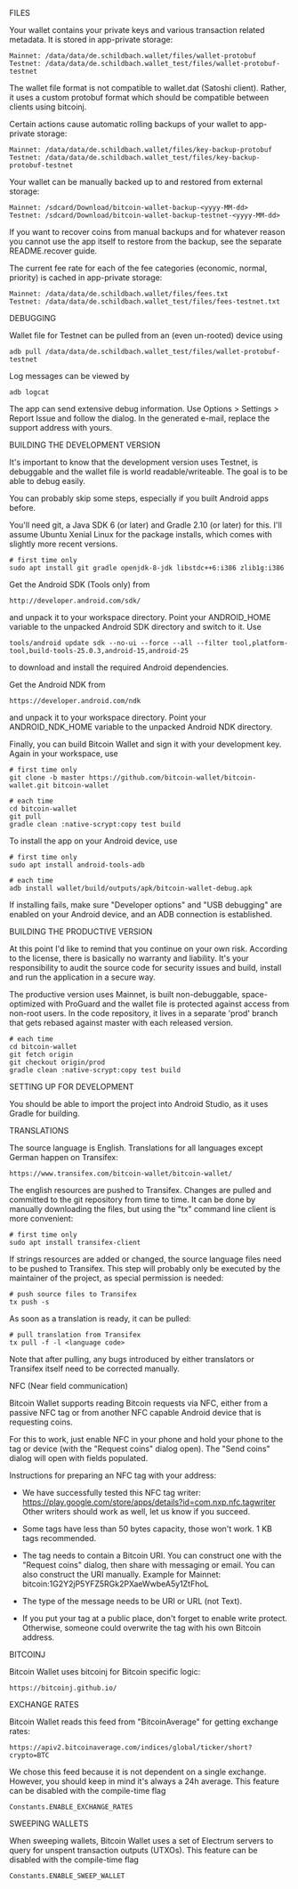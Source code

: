 FILES

Your wallet contains your private keys and various transaction related metadata. It is stored in app-private
storage:

    Mainnet: /data/data/de.schildbach.wallet/files/wallet-protobuf
    Testnet: /data/data/de.schildbach.wallet_test/files/wallet-protobuf-testnet

The wallet file format is not compatible to wallet.dat (Satoshi client). Rather, it uses a custom protobuf format
which should be compatible between clients using bitcoinj.

Certain actions cause automatic rolling backups of your wallet to app-private storage:

    Mainnet: /data/data/de.schildbach.wallet/files/key-backup-protobuf
    Testnet: /data/data/de.schildbach.wallet_test/files/key-backup-protobuf-testnet

Your wallet can be manually backed up to and restored from external storage:

    Mainnet: /sdcard/Download/bitcoin-wallet-backup-<yyyy-MM-dd>
    Testnet: /sdcard/Download/bitcoin-wallet-backup-testnet-<yyyy-MM-dd>

If you want to recover coins from manual backups and for whatever reason you cannot use the app
itself to restore from the backup, see the separate README.recover guide.

The current fee rate for each of the fee categories (economic, normal, priority) is cached in
app-private storage:

    Mainnet: /data/data/de.schildbach.wallet/files/fees.txt
    Testnet: /data/data/de.schildbach.wallet_test/files/fees-testnet.txt


DEBUGGING

Wallet file for Testnet can be pulled from an (even un-rooted) device using

    adb pull /data/data/de.schildbach.wallet_test/files/wallet-protobuf-testnet

Log messages can be viewed by

    adb logcat

The app can send extensive debug information. Use Options > Settings > Report Issue and follow the dialog.
In the generated e-mail, replace the support address with yours.


BUILDING THE DEVELOPMENT VERSION

It's important to know that the development version uses Testnet, is debuggable and the wallet file
is world readable/writeable. The goal is to be able to debug easily.

You can probably skip some steps, especially if you built Android apps before.

You'll need git, a Java SDK 6 (or later) and Gradle 2.10 (or later) for this. I'll assume Ubuntu Xenial Linux
for the package installs, which comes with slightly more recent versions.

    # first time only
    sudo apt install git gradle openjdk-8-jdk libstdc++6:i386 zlib1g:i386

Get the Android SDK (Tools only) from

    http://developer.android.com/sdk/

and unpack it to your workspace directory. Point your ANDROID_HOME variable to the unpacked Android SDK directory
and switch to it. Use

    tools/android update sdk --no-ui --force --all --filter tool,platform-tool,build-tools-25.0.3,android-15,android-25

to download and install the required Android dependencies.

Get the Android NDK from

    https://developer.android.com/ndk

and unpack it to your workspace directory. Point your ANDROID_NDK_HOME variable to the unpacked Android NDK
directory.

Finally, you can build Bitcoin Wallet and sign it with your development key. Again in your workspace,
use

    # first time only
    git clone -b master https://github.com/bitcoin-wallet/bitcoin-wallet.git bitcoin-wallet

    # each time
    cd bitcoin-wallet
    git pull
    gradle clean :native-scrypt:copy test build

To install the app on your Android device, use

    # first time only
    sudo apt install android-tools-adb

    # each time
    adb install wallet/build/outputs/apk/bitcoin-wallet-debug.apk

If installing fails, make sure "Developer options" and "USB debugging" are enabled on your Android device, and an ADB
connection is established.


BUILDING THE PRODUCTIVE VERSION

At this point I'd like to remind that you continue on your own risk. According to the license,
there is basically no warranty and liability. It's your responsibility to audit the source code
for security issues and build, install and run the application in a secure way.

The productive version uses Mainnet, is built non-debuggable, space-optimized with ProGuard and the
wallet file is protected against access from non-root users. In the code repository, it lives in a
separate 'prod' branch that gets rebased against master with each released version.

    # each time
    cd bitcoin-wallet
    git fetch origin
    git checkout origin/prod
    gradle clean :native-scrypt:copy test build


SETTING UP FOR DEVELOPMENT

You should be able to import the project into Android Studio, as it uses Gradle for building.


TRANSLATIONS

The source language is English. Translations for all languages except German happen on Transifex:

    https://www.transifex.com/bitcoin-wallet/bitcoin-wallet/

The english resources are pushed to Transifex. Changes are pulled and committed to the git
repository from time to time. It can be done by manually downloading the files, but using the "tx"
command line client is more convenient:

    # first time only
    sudo apt install transifex-client

If strings resources are added or changed, the source language files need to be pushed to
Transifex. This step will probably only be executed by the maintainer of the project, as special
permission is needed:

    # push source files to Transifex
    tx push -s

As soon as a translation is ready, it can be pulled:

    # pull translation from Transifex
    tx pull -f -l <language code>

Note that after pulling, any bugs introduced by either translators or Transifex itself need to be
corrected manually.


NFC (Near field communication)

Bitcoin Wallet supports reading Bitcoin requests via NFC, either from a passive NFC tag or from
another NFC capable Android device that is requesting coins.

For this to work, just enable NFC in your phone and hold your phone to the tag or device (with
the "Request coins" dialog open). The "Send coins" dialog will open with fields populated.

Instructions for preparing an NFC tag with your address:

- We have successfully tested this NFC tag writer:
  https://play.google.com/store/apps/details?id=com.nxp.nfc.tagwriter
  Other writers should work as well, let us know if you succeed.

- Some tags have less than 50 bytes capacity, those won't work. 1 KB tags recommended.

- The tag needs to contain a Bitcoin URI. You can construct one with the "Request coins" dialog,
  then share with messaging or email. You can also construct the URI manually. Example for Mainnet:
  bitcoin:1G2Y2jP5YFZ5RGk2PXaeWwbeA5y1ZtFhoL

- The type of the message needs to be URI or URL (not Text).

- If you put your tag at a public place, don't forget to enable write protect. Otherwise, someone
  could overwrite the tag with his own Bitcoin address.


BITCOINJ

Bitcoin Wallet uses bitcoinj for Bitcoin specific logic:

    https://bitcoinj.github.io/


EXCHANGE RATES

Bitcoin Wallet reads this feed from "BitcoinAverage" for getting exchange rates:

    https://apiv2.bitcoinaverage.com/indices/global/ticker/short?crypto=BTC

We chose this feed because it is not dependent on a single exchange. However, you should keep in
mind it's always a 24h average. This feature can be disabled with the compile-time flag

    Constants.ENABLE_EXCHANGE_RATES


SWEEPING WALLETS

When sweeping wallets, Bitcoin Wallet uses a set of Electrum servers to query for unspent transaction
outputs (UTXOs). This feature can be disabled with the compile-time flag

    Constants.ENABLE_SWEEP_WALLET

